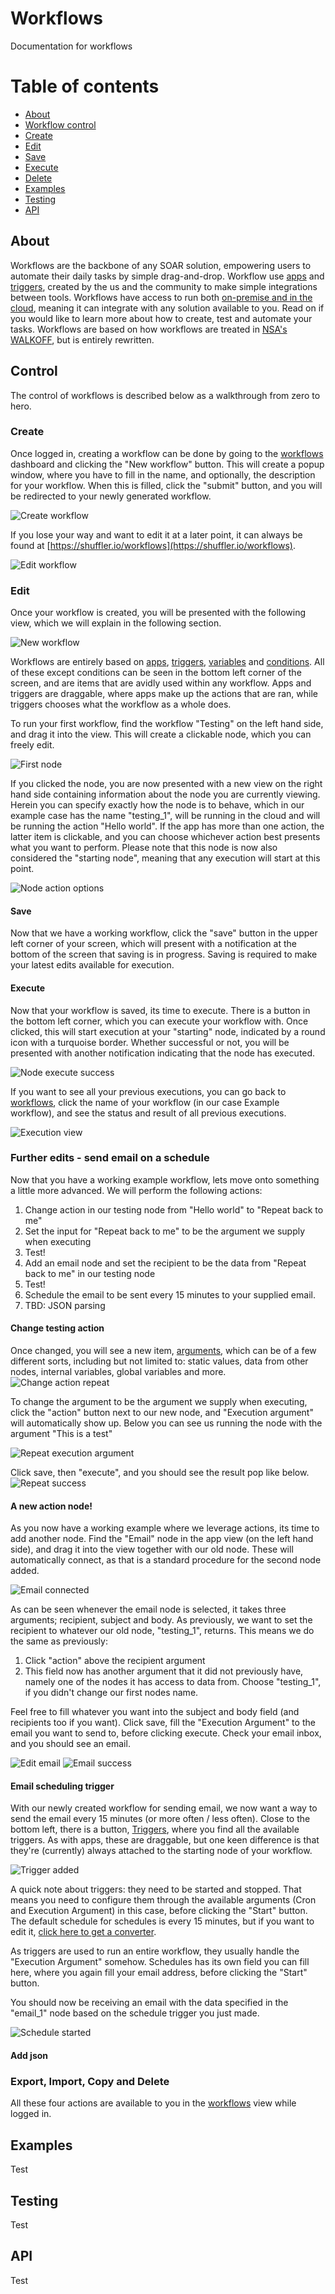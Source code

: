 # Workflows
Documentation for workflows

# Table of contents
* [About](#about)
* [Workflow control](#control)
* [Create](#create)
* [Edit](#edit)
* [Save](#save)
* [Execute](#execute)
* [Delete](#delete)
* [Examples](#examples)
* [Testing](#testing)
* [API](#api)


## About
Workflows are the backbone of any SOAR solution, empowering users to automate their daily tasks by simple drag-and-drop. Workflow use [apps](https://shuffler.io/docs/apps) and [triggers](https://shuffler.io/docs/triggers), created by the us and the community to make simple integrations between tools. Workflows have access to run both [on-premise and in the cloud](/docs/hybrid), meaning it can integrate with any solution available to you. Read on if you would like to learn more about how to create, test and automate your tasks. Workflows are based on how workflows are treated in [NSA's WALKOFF](https://github.com/nsacyber/WALKOFF), but is entirely rewritten.

## Control
The control of workflows is described below as a walkthrough from zero to hero.

### Create
Once logged in, creating a workflow can be done by going to the [workflows](https://shuffler.io/workflows) dashboard and clicking the "New workflow" button. This will create a popup window, where you have to fill in the name, and optionally, the description for your workflow. When this is filled, click the "submit" button, and you will be redirected to your newly generated workflow. 

![Create workflow](https://github.com/frikky/shuffle-docs/blob/master/assets/create-workflow.PNG?raw=true)

If you lose your way and want to edit it at a later point, it can always be found at [https://shuffler.io/workflows](https://shuffler.io/workflows).

![Edit workflow](https://github.com/frikky/shuffle-docs/blob/master/assets/edit-workflow.PNG?raw=true)

### Edit
Once your workflow is created, you will be presented with the following view, which we will explain in the following section. 

![New workflow](https://github.com/frikky/shuffle-docs/blob/master/assets/new-workflow.PNG?raw=true)

Workflows are entirely based on [apps](https://shuffler.io/docs/apps), [triggers](https://shuffler.io/docs/triggers), [variables](https://shuffler.io/docs/variables) and [conditions](https://shuffler.io/docs/conditions). All of these except conditions can be seen in the bottom left corner of the screen, and are items that are avidly used within any workflow. Apps and triggers are draggable, where apps make up the actions that are ran, while triggers chooses what the workflow as a whole does. 

To run your first workflow, find the workflow "Testing" on the left hand side, and drag it into the view. This will create a clickable node, which you can freely edit.  

![First node](https://github.com/frikky/shuffle-docs/blob/master/assets/first-node.PNG?raw=true)

If you clicked the node, you are now presented with a new view on the right hand side containing information about the node you are currently viewing. Herein you can specify exactly how the node is to behave, which in our example case has the name "testing_1", will be running in the cloud and will be running the action "Hello world". If the app has more than one action, the latter item is clickable, and you can choose whichever action best presents what you want to perform. Please note that this node is now also considered the "starting node", meaning that any execution will start at this point.

![Node action options](https://github.com/frikky/shuffle-docs/blob/master/assets/node-action-options.PNG?raw=true)

#### Save 
Now that we have a working workflow, click the "save" button in the upper left corner of your screen, which will present with a notification at the bottom of the screen that saving is in progress. Saving is required to make your latest edits available for execution.

#### Execute
Now that your workflow is saved, its time to execute. There is a button in the bottom left corner, which you can execute your workflow with. Once clicked, this will start execution at your "starting" node, indicated by a round icon with a turquoise border. Whether successful or not, you will be presented with another notification indicating that the node has executed.

![Node execute success](https://github.com/frikky/shuffle-docs/blob/master/assets/node-execute-success.PNG?raw=true)

If you want to see all your previous executions, you can go back to [workflows](https://shuffler.io/workflows), click the name of your workflow (in our case Example workflow), and see the status and result of all previous executions.

![Execution view](https://github.com/frikky/shuffle-docs/blob/master/assets/execution-view.PNG?raw=true)

### Further edits - send email on a schedule
Now that you have a working example workflow, lets move onto something a little more advanced. We will perform the following actions:
1. Change action in our testing node from "Hello world" to "Repeat back to me" 
2. Set the input for "Repeat back to me" to be the argument we supply when executing
3. Test!
4. Add an email node and set the recipient to be the data from "Repeat back to me" in our testing node
5. Test!
6. Schedule the email to be sent every 15 minutes to your supplied email.
7. TBD: JSON parsing 

#### Change testing action 
Once changed, you will see a new item, [arguments](https://shuffler.io/docs/argument), which can be of a few different sorts, including but not limited to: static values, data from other nodes, internal variables, global variables and more. 
![Change action repeat](https://github.com/frikky/shuffle-docs/blob/master/assets/change-action-repeat.PNG?raw=true)

To change the argument to be the argument we supply when executing, click the "action" button next to our new node, and "Execution argument" will automatically show up. Below you can see us running the node with the argument "This is a test" 

![Repeat execution argument](https://github.com/frikky/shuffle-docs/blob/master/assets/repeat-execution-arg.PNG?raw=true)

Click save, then "execute", and you should see the result pop like below.
![Repeat success](https://github.com/frikky/shuffle-docs/blob/master/assets/repeat-success.PNG?raw=true)

#### A new action node!
As you now have a working example where we leverage actions, its time to add another node. Find the "Email" node in the app view (on the left hand side), and drag it into the view together with our old node. These will automatically connect, as that is a standard procedure for the second node added.

![Email connected](https://github.com/frikky/shuffle-docs/blob/master/assets/email-connected.PNG?raw=true)

As can be seen whenever the email node is selected, it takes three arguments; recipient, subject and body. As previously, we want to set the recipient to whatever our old node, "testing_1", returns. This means we do the same as previously:
1. Click "action" above the recipient argument
2. This field now has another argument that it did not previously have, namely one of the nodes it has access to data from. Choose "testing_1", if you didn't change our first nodes name.

Feel free to fill whatever you want into the subject and body field (and recipients too if you want). Click save, fill the "Execution Argument" to the email you want to send to, before clicking execute. Check your email inbox, and you should see an email.

![Edit email](https://github.com/frikky/shuffle-docs/blob/master/assets/edit-email.PNG?raw=true)
![Email success](https://github.com/frikky/shuffle-docs/blob/master/assets/email-success.PNG?raw=true)

#### Email scheduling trigger
With our newly created workflow for sending email, we now want a way to send the email every 15 minutes (or more often / less often). Close to the bottom left, there is a button, [Triggers](https://shuffler.io/docs/triggers), where you find all the available triggers. As with apps, these are draggable, but one keen difference is that they're (currently) always attached to the starting node of your workflow.

![Trigger added](https://github.com/frikky/shuffle-docs/blob/master/assets/trigger-added.PNG?raw=true)

A quick note about triggers: they need to be started and stopped. That means you need to configure them through the available arguments (Cron and Execution Argument) in this case, before clicking the "Start" button. The default schedule for schedules is every 15 minutes, but if you want to edit it, [click here to get a converter](http://www.cronmaker.com).

As triggers are used to run an entire workflow, they usually handle the "Execution Argument" somehow. Schedules has its own field you can fill here, where you again fill your email address, before clicking the "Start" button.

You should now be receiving an email with the data specified in the "email_1" node based on the schedule trigger you just made.

![Schedule started](https://github.com/frikky/shuffle-docs/blob/master/assets/schedule-started.PNG?raw=true)

#### Add json 

### Export, Import, Copy and Delete
All these four actions are available to you in the [workflows](https://shuffler.io/workflows) view while logged in.

## Examples
Test

## Testing
Test

## API
Test
